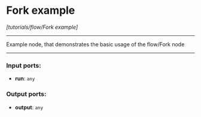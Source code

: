 # Fork example

_[tutorials/flow/Fork example]_

---

Example node, that demonstrates the basic usage of the flow/Fork node  

---

### Input ports:

* __run__: ` any `

### Output ports:

* __output__: ` any `

